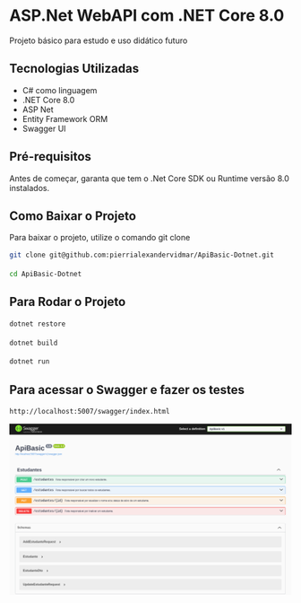 # ASP.Net WebAPI com .NET Core 8.0

Projeto básico para estudo e uso didático futuro

## Tecnologias Utilizadas

- C# como linguagem
- .NET Core 8.0
- ASP Net
- Entity Framework ORM
- Swagger UI

## Pré-requisitos
Antes de começar, garanta que tem o .Net Core SDK ou Runtime versão 8.0 instalados.

## Como Baixar o Projeto

Para baixar o projeto, utilize o comando git clone

```bash
git clone git@github.com:pierrialexandervidmar/ApiBasic-Dotnet.git

cd ApiBasic-Dotnet
```

## Para Rodar o Projeto

```bash
dotnet restore

dotnet build

dotnet run
```

## Para acessar o Swagger e fazer os testes

```bash
http://localhost:5007/swagger/index.html
```

![ApiBasic-Dotnet](https://github.com/pierrialexandervidmar/ApiBasic-Dotnet/blob/main/Data/swagger.png)


